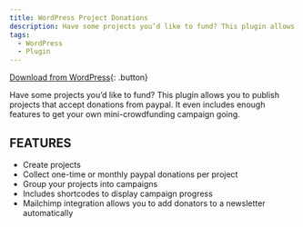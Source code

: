 ```yaml
---
title: WordPress Project Donations
description: Have some projects you’d like to fund? This plugin allows you to publish projects that accept donations from paypal.
tags:
  - WordPress
  - Plugin
---
```


[Download from WordPress](https://wordpress.org/plugins/project-donations/){: .button}

Have some projects you’d like to fund? This plugin allows you to publish projects that accept donations from paypal. It even includes enough features to get your own mini-crowdfunding campaign going.

## FEATURES

- Create projects
- Collect one-time or monthly paypal donations per project
- Group your projects into campaigns
- Includes shortcodes to display campaign progress
- Mailchimp integration allows you to add donators to a newsletter automatically
